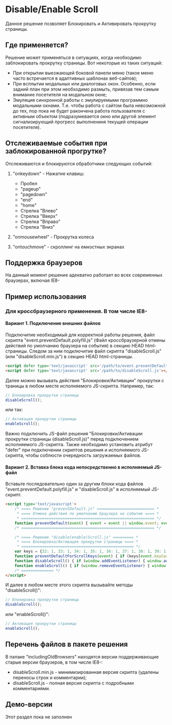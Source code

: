 # Disable/Enable Scroll #

Данное решение позволяет Блокировать и Активировать прокрутку страницы.


## Где применяется? ##

Решение может применяться в ситуациях, когда необходимо заблокировать прокрутку страницы. Вот некоторые из таких ситуаций:

* При открытии выезжающей боковой панели меню (такое меню часто встречается в адаптивных шаблонах веб-сайтов);
* При всплытии модальных или диалоговых окон. Особенно, если задний план при этом необходимо размыть, привязав тем самым внимание посетителя на модальном окне;
* Эмуляция синхронной работы с эмулируемыми программно модальными окнами. Т.е. чтобы работа с сайтом была невозможной до тех, пор пока не будет ракончена работа пользователя с активным объектом (подразумевается окно или другой элемент сигнализирующий прогресс выполнениня текущей операции посетителя).


## Отслеживаемые события при заблокированной прогрутке? ##

Отслеживаются и блокируются обработчики следующих событий:

1) "onkeydown" - Нажатие клавиш:

    * Пробел
    * "pageup"
    * "pagedown"
    * "end"
    * "home"
    * Стрелка "Влево"
    * Стрелка "Вверх"
    * Стрелка "Вправо"
    * Стрелка "Вниз"

2) "onmousewheel" - Прокрутка колеса

3) "ontouchmove" - скроллинг на емкостных экранах


## Поддержка браузеров ##

На данный момент решение адекватно работает во всех современных браузерах, включая IE8-


## Пример использования ##

### Для кроссбраузерного применения. В том числе IE8- ### 
#### Вариант 1. Подключение внешних файлов ####

Подключитие необходимый для корректной работы решения, файл скрипта "event.preventDefault.polyfill.js" (Файл кроссбраузерной отмены действий по умолчанию браузера на события) в секцию HEAD html-страницы. Следом за ним подключитие файл скрипта "disableScroll.js" (или "disableScroll.min.js") в секцию HEAD html-страницы.

```html
<script defer type='text/javascript' src='/path/to/event.preventDefault.polyfill.js'></script>
<script defer type='text/javascript' src='/path/to/disableScroll.js'></script>
```

Далее можно вызывать действия "Блокировки/Активации" прокрутки с траницы в любом месте исполняемого JS-скрипта. Например, так:

```js
// Блокировка прокрутки страницы
disableScroll();
```

или так:

```js
// Активация прокрутки страницы
enableScroll();
```

Важно подключить JS-файл решения "Блокировки/Активации прокрутки страницы (disableScroll.js)" перед подключением исполняемого JS-скрипта. Также необходимо установить атрибут "defer" при подключении скриптов решения и исполняемого JS-скрипта, чтобы соблюсти очередность загружаемых файлов.


#### Вариант 2. Вставка блока кода непосредственно в исполняемый JS-файл ####

Вставьте последовательно один за другим блоки кода файлов "event.preventDefault.polyfill.js" и "disableScroll.js" в исполняемый JS-скрипт.

```html
<script type='text/javascript'>
    /* ==== Решение "preventDefault.js" ========================= *
     * ==== Отмена действия по умолчанию браузера на событие ==== *
     * ========================================================== */
    function preventDefault(event) { event = event || window.event; event.preventDefault ? event.preventDefault() : event.returnValue = false; }
    /* ========================================================== */

    /* ==== Решение "disable(enable)Scroll.js" ========= *
     * ==== Блокировка/Активация прокрутки страницы ==== *
     * ================================================= */
    var keys = {32: 1, 33: 1, 34: 1, 35: 1, 36: 1, 37: 1, 38: 1, 39: 1, 40: 1};
    function preventDefaultForScrollKeys(event) { if (keys[event.keyCode]) { preventDefault(event); return false; } }
    function disableScroll() { if (window.addEventListener) { window.addEventListener('DOMMouseScroll', preventDefault, false); } window.onwheel = preventDefault; window.onmousewheel = document.onmousewheel = preventDefault; window.ontouchmove  = preventDefault; document.onkeydown  = preventDefaultForScrollKeys; }
    function enableScroll() { if (window.removeEventListener) { window.removeEventListener('DOMMouseScroll', preventDefault, false); } window.onwheel = null; window.onmousewheel = document.onmousewheel = null; window.ontouchmove = null; document.onkeydown = null; }
    /* ============== */
</script>
```

И далее в любом месте этого скрипта вызывайте методы "disableScroll()":

```js
// Блокировка прокрутки страницы
disableScroll();
```

или "enableScroll()":

```js
// Активация прокрутки страницы
enableScroll();
```


## Перечень файлов в пакете решения ##

В папаке "includingOldBrowsers" находятся версии поддерживающие старые версии браузеров, в том числе IE8-:

* disableScroll.min.js - минимизированная версия скрипта (удалены переносы строк и комментарии);
* disableScroll.js - полная версия скрипта с подробными комментариями.


## Демо-версии ##

Этот раздел пока не заполнен